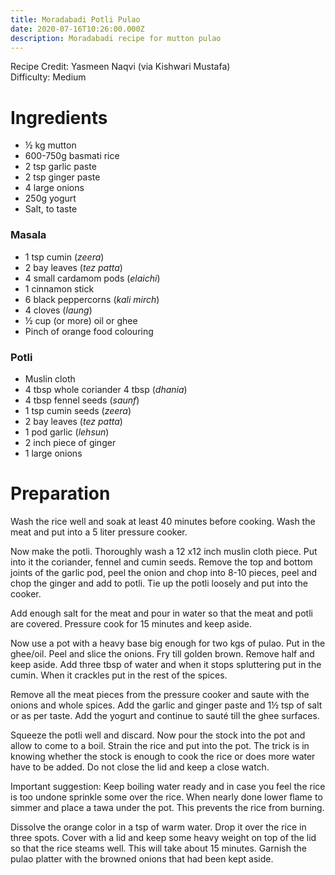 ```yaml
---
title: Moradabadi Potli Pulao
date: 2020-07-16T10:26:00.000Z
description: Moradabadi recipe for mutton pulao
---
```

Recipe Credit: Yasmeen Naqvi (via Kishwari Mustafa)\
Difficulty: Medium  

# Ingredients

* ½ kg mutton
* 600-750g basmati rice
* 2 tsp garlic paste
* 2 tsp ginger paste
* 4 large onions
* 250g yogurt
* Salt, to taste

### Masala

* 1 tsp cumin (*zeera*)
* 2 bay leaves (*tez patta*)
* 4 small cardamom pods (*elaichi*)
* 1 cinnamon stick
* 6 black peppercorns (*kali mirch*)
* 4 cloves (*laung*)
* ½ cup (or more) oil or ghee
* Pinch of orange food colouring

### Potli

* Muslin cloth
* 4 tbsp whole coriander 4 tbsp (*dhania*)
* 4 tbsp fennel seeds (*saunf*)
* 1 tsp cumin seeds (*zeera*)
* 2 bay leaves (*tez patta*)
* 1 pod garlic (*lehsun*)
* 2 inch piece of ginger
* 1 large onions

# Preparation

Wash the rice well and soak at least 40 minutes before cooking. Wash the meat and put into a 5 liter pressure cooker.

Now make the potli. Thoroughly wash a 12 x12 inch muslin cloth piece. Put into it the coriander, fennel and cumin seeds. Remove the top and bottom joints of the garlic pod, peel the onion and chop into 8-10 pieces, peel and chop the ginger and add to potli. Tie up the potli loosely and put into the cooker.

Add enough salt for the meat and pour in water so that the meat and potli are covered. Pressure cook for 15 minutes and keep aside.

Now use a pot with a heavy base big enough for two kgs of pulao. Put in the ghee/oil. Peel and slice the onions. Fry till golden brown. Remove half and keep aside. Add three tbsp of water and when it stops spluttering put in the cumin. When it crackles put in the rest of the spices.

Remove all the meat pieces from the pressure cooker and saute with the onions and whole spices. Add the garlic and ginger paste and 1½ tsp of salt or as per taste. Add the yogurt and continue to sauté till the ghee surfaces.

Squeeze the potli well and discard. Now pour the stock into the pot and allow to come to a boil. Strain the rice and put into the pot. The trick is in knowing whether the stock is enough to cook the rice or does more water have to be added. Do not close the lid and keep a close watch.

Important suggestion: Keep boiling water ready and in case you feel the rice is too undone sprinkle some over the rice. When nearly done lower flame to simmer and place a tawa under the pot. This prevents the rice from burning.

Dissolve the orange color in a tsp of warm water. Drop it over the rice in three spots.
Cover with a lid and keep some heavy weight on top of the lid so that the rice steams well. This will take about 15 minutes. Garnish the pulao platter with the browned onions that had been kept aside.